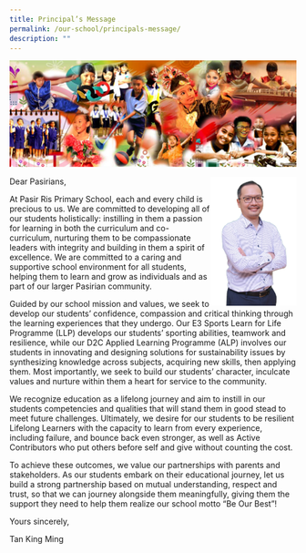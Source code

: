 ```yaml
---
title: Principal’s Message
permalink: /our-school/principals-message/
description: ""
---
```

![](/images/Info%20Pic/School%20all%20around.png)







Dear Pasirians,                 <img src="/images/Tan King Ming.png" style="width:30%" align = "right">

At Pasir Ris Primary School, each and every child is precious to us. We are committed to developing all of our students holistically: instilling in them a passion for learning in both the curriculum and co-curriculum, nurturing them to be compassionate leaders with integrity and building in them a spirit of excellence. We are committed to a caring and supportive school environment for all students, helping them to learn and grow as individuals and as part of our larger Pasirian community.

Guided by our school mission and values, we seek to develop our students’ confidence, compassion and critical thinking through the learning experiences that they undergo. Our E3 Sports Learn for Life Programme (LLP) develops our students’ sporting abilities, teamwork and resilience, while our D2C Applied Learning Programme (ALP) involves our students in innovating and designing solutions for sustainability issues by synthesizing knowledge across subjects, acquiring new skills, then applying them. Most importantly, we seek to build our students’ character, inculcate values and nurture within them a heart for service to the community.

We recognize education as a lifelong journey and aim to instill in our students competencies and qualities that will stand them in good stead to meet future challenges. Ultimately, we desire for our students to be resilient Lifelong Learners with the capacity to learn from every experience, including failure, and bounce back even stronger, as well as Active Contributors who put others before self and give without counting the cost.

To achieve these outcomes, we value our partnerships with parents and stakeholders. As our students embark on their educational journey, let us build a strong partnership based on mutual understanding, respect and trust, so that we can journey alongside them meaningfully, giving them the support they need to help them realize our school motto “Be Our Best”!

Yours sincerely,

Tan King Ming